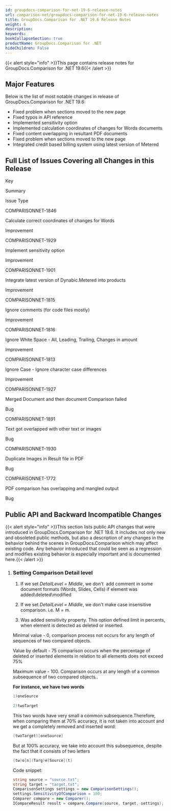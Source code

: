 ```yaml
---
id: groupdocs-comparison-for-net-19-6-release-notes
url: comparison-net/groupdocs-comparison-for-net-19-6-release-notes
title: GroupDocs.Comparison for .NET 19.6 Release Notes
weight: 6
description: 
keywords: 
bookCollapseSection: true
productName: GroupDocs.Comparison for .NET
hideChildren: False
---
```

{{< alert style="info" >}}This page contains release notes for GroupDocs.Comparison for .NET 19.6{{< /alert >}}

## Major Features

Below is the list of most notable changes in release of GroupDocs.Comparison for .NET 19.6:

*   Fixed problem when sections moved to the new page
*   Fixed typos in API reference
*   Implemented sensitivity option
*   Implemented calculation coordinates of changes for Words documents
*   Fixed content overlapping in resultant PDF documents
*   Fixed problem when sections moved to the new page
*   Integrated credit based billing system using latest version of Metered

## Full List of Issues Covering all Changes in this Release

Key

Summary

Issue Type

COMPARISONNET-1846

Calculate correct coordinates of changes for Words

Improvement

COMPARISONNET-1929

Implement sensitivity option

Improvement

COMPARISONNET-1901

Integrate latest version of Dynabic.Metered into products

Improvement

COMPARISONNET-1815

Ignore comments (for code files mostly)

Improvement

COMPARISONNET-1816

Ignore White Space - All, Leading, Trailing, Changes in amount

Improvement

COMPARISONNET-1813

Ignore Case - Ignore character case differences

Improvement

COMPARISONNET-1927

Merged Document and then document Comparison failed

Bug

COMPARISONNET-1891

Text got overlapped with other text or images

Bug

COMPARISONNET-1930

Duplicate Images in Result file in PDF

Bug

COMPARISONNET-1772

PDF comparison has overlapping and mangled output

Bug

## Public API and Backward Incompatible Changes

{{< alert style="info" >}}This section lists public API changes that were introduced in GroupDocs.Comparison for .NET 19.6. It includes not only new and obsoleted public methods, but also a description of any changes in the behavior behind the scenes in GroupDocs.Comparison which may affect existing code. Any behavior introduced that could be seen as a regression and modifies existing behavior is especially important and is documented here.{{< /alert >}}

1.  ### **Setting Comparison Detail level**
    
    1.  If we set *DetailLevel = Middle*, we don't  add comment in some document formats (Words, Slides, Cells) if element was added\\deleted\\modified 
        
          
        
    2.  If we set *DetailLevel = Middle*, we don't make case insensitive comparison. i.e. M = m.
        
          
        
    3.  Was added sensitivity property. This option defined limit in percents, when element is detected as deleted or inserted. 
        
    
    Minimal value - 0, comparison process not occurs for any length of sequences of two compared objects. 
    
    Value by default - 75 comparison occurs when the percentage of deleted or inserted elements in relation to all elements does not exceed 75%
    
    Maximum value - 100. Comparison occurs at any length of a common subsequence of two compared objects..  
    
    **For instance, we have two words**
    
    ```csharp
    1)oneSource
     
    2)twoTarget
    ```
    
    This two words have very small a common subsequence.Therefore, when comparing them at 70% accuracy, it is not taken into account and we get a completely removed and inserted word:  
    
    ```csharp
    (twoTarget)[oneSource]
    ```
    
    But at 100% accuracy, we take into account this subsequence, despite the fact that it consists of two letters
    
    ```csharp
    (tw)o[n](Targ)e[Source](t)
    ```
    
    Code snippet:
    
    ```csharp
    string source = "source.txt";
    string target = "target.txt";
    ComparisonSettings settings = new ComparisonSettings();
    settings.SensitivityOfComparison = 100;
    Comparer compare = new Comparer();
    ICompareResult result = compare.Compare(source, target, settings);
    ```
